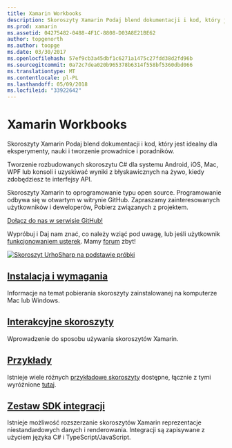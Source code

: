 ```yaml
---
title: Xamarin Workbooks
description: Skoroszyty Xamarin Podaj blend dokumentacji i kod, który jest idealny dla eksperymenty, nauki i tworzenie prowadnice i poradników.
ms.prod: xamarin
ms.assetid: 04275482-0488-4F1C-8808-D03A8E21BE62
author: topgenorth
ms.author: toopge
ms.date: 03/30/2017
ms.openlocfilehash: 57ef9cb3a45dbf1c6271a1475c27fdd38d2fd96b
ms.sourcegitcommit: 0a72c7dea020b965378b6314f558bf5360dbd066
ms.translationtype: MT
ms.contentlocale: pl-PL
ms.lasthandoff: 05/09/2018
ms.locfileid: "33922642"
---
```

# <a name="xamarin-workbooks"></a>Xamarin Workbooks

Skoroszyty Xamarin Podaj blend dokumentacji i kod, który jest idealny dla eksperymenty, nauki i tworzenie prowadnice i poradników.

Tworzenie rozbudowanych skoroszytu C# dla systemu Android, iOS, Mac, WPF lub konsoli i uzyskiwać wyniki z błyskawicznych na żywo, kiedy zdobędziesz te interfejsy API.

Skoroszyty Xamarin to oprogramowanie typu open source. Programowanie odbywa się w otwartym w witrynie GitHub. Zapraszamy zainteresowanych użytkowników i deweloperów, Pobierz związanych z projektem.

<a class="github-button" href="https://github.com/Microsoft/workbooks" data-size="large" aria-label="View Microsoft/workbooks on GitHub">Dołącz do nas w serwisie GitHub!</a>

Wypróbuj i Daj nam znać, co należy wziąć pod uwagę, lub jeśli użytkownik [funkcjonowaniem usterek](~/tools/workbooks/install.md#reporting-bugs). Mamy [forum](https://forums.xamarin.com/categories/inspector) zbyt!

[![](images/interactive-1.0.0-urho-planet-earth-small.png "Skoroszyt UrhoSharp na podstawie próbki")](images/interactive-1.0.0-urho-planet-earth.png#lightbox)

## <a name="installation-and-requirementsinstallmd"></a>[Instalacja i wymagania](install.md)

Informacje na temat pobierania skoroszyty zainstalowanej na komputerze Mac lub Windows.

## <a name="interactive-workbooksworkbookmd"></a>[Interakcyjne skoroszyty](workbook.md)

Wprowadzenie do sposobu używania skoroszytów Xamarin.

## <a name="samplessamplesindexmd"></a>[Przykłady](samples/index.md)

Istnieje wiele różnych [przykładowe skoroszyty](https://developer.xamarin.com/workbooks/) dostępne, łącznie z tymi wyróżnione [tutaj](samples/index.md).

## <a name="integration-sdksdkindexmd"></a>[Zestaw SDK integracji](sdk/index.md)

Istnieje możliwość rozszerzanie skoroszytów Xamarin reprezentacje niestandardowych danych i renderowania. Integracji są zapisywane z użyciem języka C# i TypeScript/JavaScript.

<script async defer src="https://buttons.github.io/buttons.js"></script>
